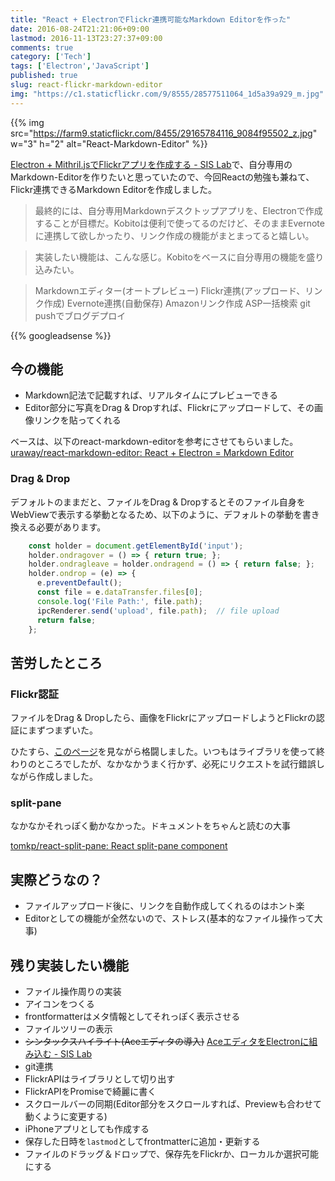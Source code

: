 ```yaml
---
title: "React + ElectronでFlickr連携可能なMarkdown Editorを作った"
date: 2016-08-24T21:21:06+09:00
lastmod: 2016-11-13T23:27:37+09:00
comments: true
category: ['Tech']
tags: ['Electron','JavaScript']
published: true
slug: react-flickr-markdown-editor
img: "https://c1.staticflickr.com/9/8555/28577511064_1d5a39a929_m.jpg"
---
```


{{% img src="https://farm9.staticflickr.com/8455/29165784116_9084f95502_z.jpg" w="3" h="2" alt="React-Markdown-Editor" %}}


[Electron \+ Mithril\.jsでFlickrアプリを作成する \- SIS Lab](https://www.meganii.com/blog/2016/02/28/electron-mithriljs-flickr-app/)で、自分専用のMarkdown-Editorを作りたいと思っていたので、今回Reactの勉強も兼ねて、Flickr連携できるMarkdown Editorを作成しました。

>最終的には、自分専用Markdownデスクトップアプリを、Electronで作成することが目標だ。Kobitoは便利で使ってるのだけど、そのままEvernoteに連携して欲しかったり、リンク作成の機能がまとまってると嬉しい。

>実装したい機能は、こんな感じ。Kobitoをベースに自分専用の機能を盛り込みたい。

>Markdownエディター(オートプレビュー)
Flickr連携(アップロード、リンク作成)
Evernote連携(自動保存)
Amazonリンク作成
ASP一括検索
git pushでブログデプロイ

<!--more-->
{{% googleadsense %}}




## 今の機能

- Markdown記法で記載すれば、リアルタイムにプレビューできる
- Editor部分に写真をDrag & Dropすれば、Flickrにアップロードして、その画像リンクを貼ってくれる

ベースは、以下のreact-markdown-editorを参考にさせてもらいました。
[uraway/react\-markdown\-editor: React \+ Electron = Markdown Editor](https://github.com/uraway/react-markdown-editor)


### Drag & Drop

デフォルトのままだと、ファイルをDrag & Dropするとそのファイル自身をWebViewで表示する挙動となるため、以下のように、デフォルトの挙動を書き換える必要があります。

```javascript
    const holder = document.getElementById('input');
    holder.ondragover = () => { return true; };
    holder.ondragleave = holder.ondragend = () => { return false; };
    holder.ondrop = (e) => {
      e.preventDefault();
      const file = e.dataTransfer.files[0];
      console.log('File Path:', file.path);
      ipcRenderer.send('upload', file.path);  // file upload
      return false;
    };
```


## 苦労したところ

### Flickr認証

ファイルをDrag & Dropしたら、画像をFlickrにアップロードしようとFlickrの認証にまずつまずいた。


ひたすら、[このページ](https://www.flickr.com/services/api/auth.oauth.html)を見ながら格闘しました。いつもはライブラリを使って終わりのところでしたが、なかなかうまく行かず、必死にリクエストを試行錯誤しながら作成しました。



### split-pane

なかなかそれっぽく動かなかった。ドキュメントをちゃんと読むの大事

[tomkp/react\-split\-pane: React split\-pane component](https://github.com/tomkp/react-split-pane)


## 実際どうなの？

- ファイルアップロード後に、リンクを自動作成してくれるのはホント楽
- Editorとしての機能が全然ないので、ストレス(基本的なファイル操作って大事)


## 残り実装したい機能

- ファイル操作周りの実装
- アイコンをつくる
- frontformatterはメタ情報としてそれっぽく表示させる
- ファイルツリーの表示
- ~~シンタックスハイライト(Aceエディタの導入)~~  [AceエディタをElectronに組み込む \- SIS Lab](https://www.meganii.com/blog/2016/08/28/electron-ace-markdown-editor/)
- git連携
- FlickrAPIはライブラリとして切り出す
- FlickrAPIをPromiseで綺麗に書く
- スクロールバーの同期(Editor部分をスクロールすれば、Previewも合わせて動くように変更する)
- iPhoneアプリとしても作成する
- 保存した日時を`lastmod`としてfrontmatterに追加・更新する
- ファイルのドラッグ＆ドロップで、保存先をFlickrか、ローカルか選択可能にする

